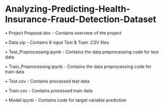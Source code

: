 # Analyzing-Predicting-Health-Insurance-Fraud-Detection-Dataset

•	Project Proposal.doc - Contains overview of the project

•	Data.zip - Contains 8 input Test & Train .CSV files

•	Test_Preprocessing.ipynb - Contains the data preprocessing code for test data

•	Train_Preprocessing.ipynb - Contains the data preprocessing code for train data

•	Test.csv - Contains processed test data

•	Train.csv - Contains processed train data 

•	Model.ipynb - Contains code for target variable prediction



